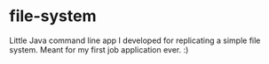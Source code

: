# file-system
Little Java command line app I developed for replicating a simple file system. Meant for my first job application ever. :)
